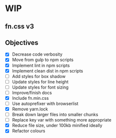 # WIP

## fn.css v3

## Objectives

- [x] Decrease code verbosity
- [x] Move from gulp to npm scripts
- [x] Implement lint in npm scripts
- [x] Implement clean dist in npm scripts
- [ ] Add styles for box shadow
- [ ] Update styles for line height
- [ ] Update styles for font sizing
- [ ] Improve/finish docs
- [x] Include fn.min.css
- [ ] Use autoprefixer with browserlist
- [x] Remove yarn.lock
- [ ] Break down larger files into smaller chunks
- [ ] Replace key var with something more appropriate
- [x] Reduce file size, under 100kb minified ideally
- [x] Refactor colours

